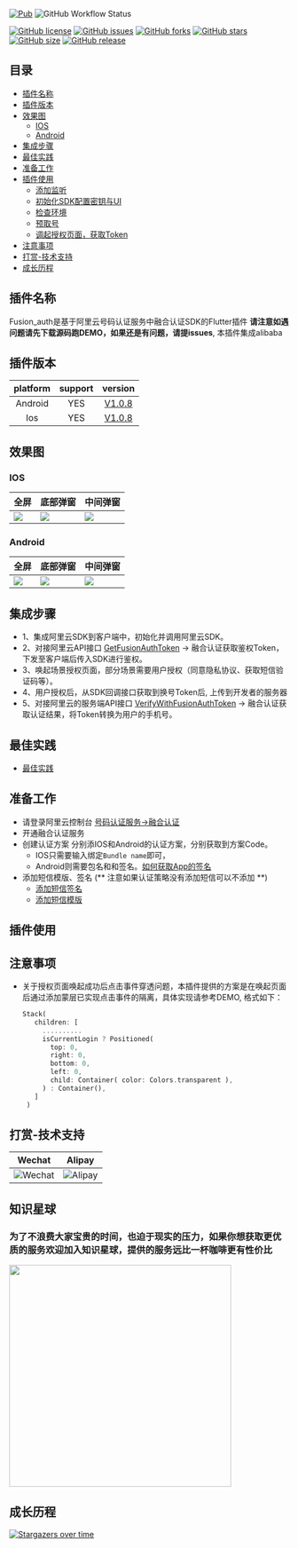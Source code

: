 [![Pub](https://img.shields.io/pub/v/fusion_auth.svg)](https://pub.flutter-io.cn/packages/fusion_auth)
![GitHub Workflow Status](https://img.shields.io/github/actions/workflow/status/CodeGather/fusion_auth/publish.yml)


[![GitHub license](https://img.shields.io/github/license/CodeGather/fusion_auth?style=social)](https://github.com/CodeGather/fusion_auth/blob/master/LICENSE)
[![GitHub issues](https://img.shields.io/github/issues/CodeGather/fusion_auth?style=social)](https://github.com/CodeGather/fusion_auth/issues)
[![GitHub forks](https://img.shields.io/github/forks/CodeGather/fusion_auth?style=social)](https://github.com/CodeGather/fusion_auth/network)
[![GitHub stars](https://img.shields.io/github/stars/CodeGather/fusion_auth?style=social)](https://github.com/CodeGather/fusion_auth/stargazers)
[![GitHub size](https://img.shields.io/github/repo-size/CodeGather/fusion_auth?style=social)](https://github.com/CodeGather/fusion_auth)
[![GitHub release](https://img.shields.io/github/v/release/CodeGather/fusion_auth?style=social)](https://github.com/CodeGather/fusion_auth/releases)

## 目录
* [插件名称](#插件名称)
* [插件版本](#插件版本)
* [效果图](#效果图)
    * [IOS](#IOS)
    * [Android](#Android)
* [集成步骤](#集成步骤)
* [最佳实践](#最佳实践)
* [准备工作](#准备工作)
* [插件使用](#插件使用)
    * [添加监听](#1-添加监听)
    * [初始化SDK配置密钥与UI](#2初始化sdk-initsdk)
    * [检查环境](#3一键登录获取token-login)
    * [预取号](#4检查认证环境-checkverifyenable)
    * [调起授权页面，获取Token](#5一键登录预取号-accelerateloginpage)
* [注意事项](#注意事项)
* [打赏-技术支持](#打赏-技术支持)
* [成长历程](#成长历程)


## 插件名称

Fusion_auth是基于阿里云号码认证服务中融合认证SDK的Flutter插件 **请注意如遇问题请先下载源码跑DEMO，如果还是有问题，请提issues**, 本插件集成alibaba

## 插件版本

| platform | support |                                          version                                          |
|:--------:|:-------:|:-----------------------------------------------------------------------------------------:|
| Android  |   YES   | [V1.0.8](https://help.aliyun.com/zh/pnvs/developer-reference/the-android-client-access-3) |
|   Ios    |   YES   |   [V1.0.8](https://help.aliyun.com/zh/pnvs/developer-reference/the-ios-client-access-3)   |

## 效果图

### IOS

| 全屏                      | 底部弹窗               | 中间弹窗                   |
|-------------------------|--------------------|------------------------|
| ![]( "full_screen_ios") | ![]( "dialog_ios") | ![]( "bottomShot_ios") |

### Android

| 全屏                          | 底部弹窗                   | 中间弹窗                       |
|-----------------------------|------------------------|----------------------------|
| ![]( "full_screen_android") | ![]( "dialog_android") | ![]( "bottomShot_android") |

## 集成步骤

  - 1、集成阿里云SDK到客户端中，初始化并调用阿里云SDK。
  - 2、对接阿里云API接口 [GetFusionAuthToken](https://help.aliyun.com/zh/pnvs/developer-reference/api-dypnsapi-2017-05-25-getfusionauthtoken) -> 融合认证获取鉴权Token，下发至客户端后传入SDK进行鉴权。
  - 3、唤起场景授权页面，部分场景需要用户授权（同意隐私协议、获取短信验证码等）。
  - 4、用户授权后，从SDK回调接口获取到换号Token后, 上传到开发者的服务器
  - 5、对接阿里云的服务端API接口 [VerifyWithFusionAuthToken](https://help.aliyun.com/document_detail/2384478.html) -> 融合认证获取认证结果，将Token转换为用户的手机号。

## 最佳实践
 - [最佳实践](https://help.aliyun.com/zh/pnvs/use-cases/best-practices-for-user-authentication)

## 准备工作

 - 请登录阿里云控制台 [号码认证服务->融合认证](https://dypns.console.aliyun.com/fusionSolution/All)
 - 开通融合认证服务
 - 创建认证方案 分别添IOS和Android的认证方案，分别获取到方案Code。
   - IOS只需要输入绑定`Bundle name`即可，
   - Android则需要包名和和签名。[如何获取App的签名](https://help.aliyun.com/document_detail/87870.html) 
 - 添加短信模版、签名 (** 注意如果认证策略没有添加短信可以不添加 **)
   - [添加短信签名](https://dysms.console.aliyun.com/domestic/text/sign/add) 
   - [添加短信模版](https://dysms.console.aliyun.com/domestic/text/template/add) 

## 插件使用

## 注意事项

 - 关于授权页面唤起成功后点击事件穿透问题，本插件提供的方案是在唤起页面后通过添加蒙层已实现点击事件的隔离，具体实现请参考DEMO, 格式如下：

   ``` dart
   Stack(
      children: [
        ..........
        isCurrentLogin ? Positioned(
          top: 0,
          right: 0,
          bottom: 0,
          left: 0,
          child: Container( color: Colors.transparent ),
        ) : Container(),
      ]
    )
    ``` 

## 打赏-技术支持
| Wechat                                                                                        | Alipay                                                                                        |
|-----------------------------------------------------------------------------------------------|-----------------------------------------------------------------------------------------------|
| ![](https://github.com/CodeGather/fusion_auth/blob/main/screenshots/play_wechat.png "Wechat") | ![](https://github.com/CodeGather/fusion_auth/blob/main/screenshots/play_alipay.png "Alipay") |

## 知识星球
### 为了不浪费大家宝贵的时间，也迫于现实的压力，如果你想获取更优质的服务欢迎加入知识星球，提供的服务远比一杯咖啡更有性价比

<img src="https://raw.githubusercontent.com/CodeGather/fusion_auth/master/screenshots/zsxq.png" width="400">  

## 成长历程
[![Stargazers over time](https://starchart.cc/CodeGather/fusion_auth.svg)](https://starchart.cc/CodeGather/fusion_auth)
